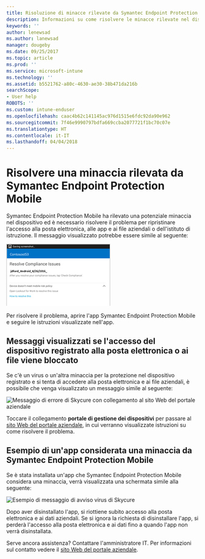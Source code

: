 ```yaml
---
title: Risoluzione di minacce rilevate da Symantec Endpoint Protection Mobile per Android | Microsoft Docs
description: Informazioni su come risolvere le minacce rilevate nel dispositivo Android.
keywords: ''
author: lenewsad
ms.author: lanewsad
manager: dougeby
ms.date: 09/25/2017
ms.topic: article
ms.prod: ''
ms.service: microsoft-intune
ms.technology: ''
ms.assetid: b5521762-a80c-4630-ae30-38b471da216b
searchScope:
- User help
ROBOTS: ''
ms.custom: intune-enduser
ms.openlocfilehash: caac4b62c141145ac976d1515e6fdc92da90e962
ms.sourcegitcommit: 7f46e9990797bdfa669ccba2077721f1bc70c07e
ms.translationtype: HT
ms.contentlocale: it-IT
ms.lasthandoff: 04/04/2018
---
```

# <a name="resolve-a-threat-found-by-symantec-endpoint-protection-mobile"></a>Risolvere una minaccia rilevata da Symantec Endpoint Protection Mobile

Symantec Endpoint Protection Mobile ha rilevato una potenziale minaccia nel dispositivo ed è necessario risolvere il problema per ripristinare l'accesso alla posta elettronica, alle app e ai file aziendali o dell'istituto di istruzione. Il messaggio visualizzato potrebbe essere simile al seguente:

![Skycure ha rilevato una minaccia nel dispositivo](./media/lookout-threat-found-android.png)

Per risolvere il problema, aprire l'app Symantec Endpoint Protection Mobile e seguire le istruzioni visualizzate nell'app.

## <a name="what-you-might-see-if-your-enrolled-device-is-blocked-from-accessing-email-or-files"></a>Messaggi visualizzati se l'accesso del dispositivo registrato alla posta elettronica o ai file viene bloccato

Se c'è un virus o un'altra minaccia per la protezione nel dispositivo registrato e si tenta di accedere alla posta elettronica e ai file aziendali, è possibile che venga visualizzato un messaggio simile al seguente:

![Messaggio di errore di Skycure con collegamento al sito Web del portale aziendale](./media/skycure-list-of-potential-issues-android.png)

Toccare il collegamento **portale di gestione dei dispositivi** per passare al [sito Web del portale aziendale](https://portal.manage.microsoft.com#HelpDeskDialog), in cui verranno visualizzate istruzioni su come risolvere il problema.

## <a name="example-of-an-app-that-symantec-endpoint-protection-mobile-sees-as-a-threat"></a>Esempio di un'app considerata una minaccia da Symantec Endpoint Protection Mobile

Se è stata installata un'app che Symantec Endpoint Protection Mobile considera una minaccia, verrà visualizzata una schermata simile alla seguente:

![Esempio di messaggio di avviso virus di Skycure](./media/skycure-virus-alert-android.png)

Dopo aver disinstallato l'app, si riottiene subito accesso alla posta elettronica e ai dati aziendali. Se si ignora la richiesta di disinstallare l'app, si perderà l'accesso alla posta elettronica e ai dati fino a quando l'app non verrà disinstallata.

Serve ancora assistenza? Contattare l'amministratore IT. Per informazioni sul contatto vedere il [sito Web del portale aziendale](https://portal.manage.microsoft.com#HelpDeskDialog).

